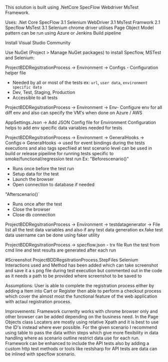 This solution is built using .NetCore SpecFlow Webdriver MsTest Framework.

Uses: .Net Core SpecFlow 3.1 Selenium WebDriver 3.1 MsTest Framwork 2.1 Specflow MsTest 3.1 Selenium chrome driver utilises Page Object Model pattern can be run using Azure or Jenkins Build pipeline

Install Visual Studio Community

Use NuGet (Project > Manage NuGet packages) to install Specflow, MSTest and Selenium:

ProjectBDDRegsitrationProcess -> Environment -> Configs - Configuration helper file
- Needed by all or most of the tests ex: `url`, `user data`, `environment specific data`
- Dev, Test, Staging, Production
- Accessible to all tests

ProjectBDDRegsitrationProcess -> Environment -> Env- Configure env for all diff env and also can specify the VM's when done on Azure / AWS

AppSettings.Json -> Add JSON Config file for Environment Configuration helps to add env specific data variables needed for tests

ProjectBDDRegsitrationProcess -> Environment -> GeneralHooks -> Configs-> GeneralHooks -> 
used for event bindings during the tests executions and also tags specfiied at test scenario level can be used in build or release pipeiline for running tests specific to smoke/functional/regression test run
Ex:
"Beforescenario()"
- Runs once before the test run 
- Setup data for the test
- Launch the browser
- Open connection to database if needed

"Afterscenario()`
- Runs once after the test
- Close the browser
- Close db connection

ProjectBDDRegsitrationProcess -> Environment -> testdatagenerator -> 
File list all the test data variables and also if any test data generation ex.fake test data username can be done using faker utility

ProjectBDDRegsitrationProcess -> specflow.json - trx file
Run the test from cmd line and test results are generated after each run

#Screenshot ProjectBDDRegsitrationProcess.StepFiles
Selenium Interactions used and Method has been added which can take screenshot and save it a s png file during test execution but commented out in the code as it needs a path to be provided where screenshot to be saved to

Assumptions: User is able to complete the registration process either by adding a Item into Cart or Register then able to perform a checkout process which cover the almost most the functional feature of the web application with actaul registration process.

Improvements: 
Framework currenlty works with chrome browser only and other browser can be added depending on the business need. 
In the Page Objects class Locaters are mostly using relative Xpath and it is best to use the ID's instead where ever possible. 
For the given scenario I recommend using table to pass the data within steps which give more flexibility in data handling where as scenario outline restrict data use for each run.
Framework can be enhanced to include the API tests also by adding a custom http test methods or tools like restsharp for API tests are data can be inlined with specflow scenario. 
